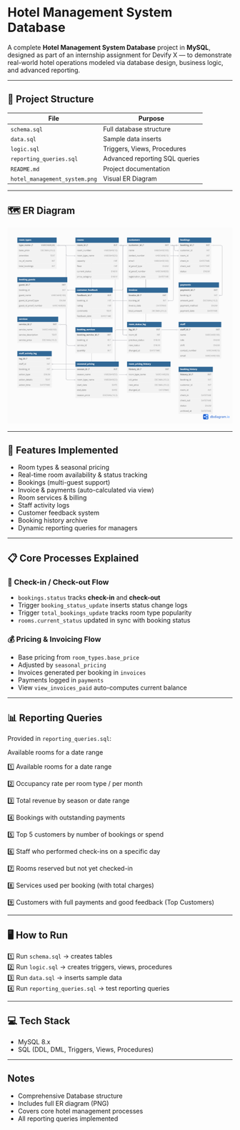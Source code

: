 # Hotel Management System Database 

A complete **Hotel Management System Database** project in **MySQL**, designed as part of an internship assignment for Devify X — to demonstrate real-world hotel operations modeled via database design, business logic, and advanced reporting.

---

## 📂 Project Structure

| File                    | Purpose                          |
|-------------------------|----------------------------------|
| `schema.sql`            | Full database structure           |
| `data.sql`              | Sample data inserts               |
| `logic.sql`             | Triggers, Views, Procedures       |
| `reporting_queries.sql` | Advanced reporting SQL queries    |
| `README.md`             | Project documentation             |
| `hotel_management_system.png`        | Visual ER Diagram                 |

---

## 🗺️ ER Diagram

![ER Diagram](hotel_management_sys_ER.png)


---

## 🚀 Features Implemented

- Room types & seasonal pricing
- Real-time room availability & status tracking
- Bookings (multi-guest support)
- Invoice & payments (auto-calculated via view)
- Room services & billing
- Staff activity logs
- Customer feedback system
- Booking history archive
- Dynamic reporting queries for managers

---

## 📋 Core Processes Explained

### 🏨 Check-in / Check-out Flow

- `bookings.status` tracks **check-in** and **check-out**  
- Trigger `booking_status_update` inserts status change logs  
- Trigger `total_bookings_update` tracks room type popularity  
- `rooms.current_status` updated in sync with booking status

### 💰 Pricing & Invoicing Flow

- Base pricing from `room_types.base_price`  
- Adjusted by `seasonal_pricing`  
- Invoices generated per booking in `invoices`  
- Payments logged in `payments`  
- View `view_invoices_paid` auto-computes current balance

---

## 📊 Reporting Queries

Provided in `reporting_queries.sql`:

Available rooms for a date range

1️⃣ Available rooms for a date range

2️⃣ Occupancy rate per room type / per month

3️⃣ Total revenue by season or date range

4️⃣ Bookings with outstanding payments

5️⃣ Top 5 customers by number of bookings or spend

6️⃣ Staff who performed check-ins on a specific day

7️⃣ Rooms reserved but not yet checked-in

8️⃣ Services used per booking (with total charges)

9️⃣ Customers with full payments and good feedback (Top Customers)
  

---

## 🖥️ How to Run

1️⃣ Run `schema.sql` → creates tables  
2️⃣ Run `logic.sql` → creates triggers, views, procedures  
3️⃣ Run `data.sql` → inserts sample data  
4️⃣ Run `reporting_queries.sql` → test reporting queries  

---

## 💻 Tech Stack

- MySQL 8.x  
- SQL (DDL, DML, Triggers, Views, Procedures)

---



##  Notes

- Comprehensive Database structure
- Includes full ER diagram (PNG)  
- Covers core hotel management processes  
- All reporting queries implemented  
